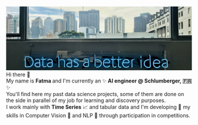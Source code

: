 ![Header](https://github.com/mafattma/header/blob/main/header.jpg)
Hi there 👋   
My name is <b> Fatma </b> and I'm currently an ✨<b> AI engineer @ Schlumberger, :fr: </b>✨  
You'll find here my past data science projects, some of them are done on the side in parallel of my job for learning and discovery purposes.  
I work mainly with <b>Time Series</b> 📈 and tabular data and I'm developing 🌱 my skills in Computer Vision 👀 and NLP 📰 through participation in competitions.

<!---
mafattma/mafattma is a ✨ special ✨ repository because its `README.md` (this file) appears on your GitHub profile.
You can click the Preview link to take a look at your changes.
--->
